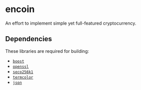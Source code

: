 # encoin

An effort to implement simple yet full-featured cryptocurrency.

## Dependencies

These libraries are required for building:

* [`boost`](https://www.boost.org/users/download/)
* [`openssl`](https://github.com/openssl/openssl#build-and-install)
* [`secp256k1`](https://github.com/bitcoin-core/secp256k1#build-steps)
* [`termcolor`](https://github.com/ikalnytskyi/termcolor#installation)
* [`json`](https://github.com/nlohmann/json#package-managers)
